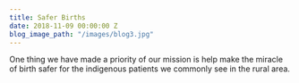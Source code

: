 ```yaml
---
title: Safer Births
date: 2018-11-09 00:00:00 Z
blog_image_path: "/images/blog3.jpg"
---
```


One thing we have made a priority of our mission is help make the miracle of birth safer for the indigenous patients we commonly see in the rural area.